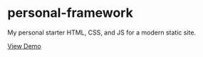 # personal-framework
My personal starter HTML, CSS, and JS for a modern static site.

[View Demo](https://breannlee.github.io/personal-framework/)